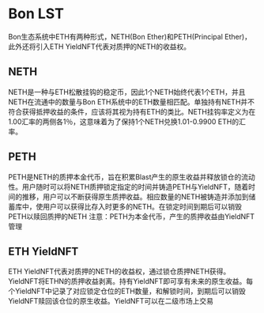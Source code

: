 # Bon LST
Bon生态系统中ETH有两种形式，NETH(Bon Ether)和PETH(Principal Ether)，此外还将引入ETH YieldNFT代表对质押的NETH的收益权。

## NETH
NETH是一种与ETH松散挂钩的稳定币，因此1个NETH始终代表1个ETH，并且NETH在流通中的数量与Bon ETH系统中的ETH数量相匹配。单独持有NETH并不符合获得抵押收益的条件，应该将其视为持有ETH的类比。NETH挂钩率定义为在1.00汇率的两侧各1％，这意味着为了保持1个NETH兑换1.01-0.9900 ETH的汇率。

## PETH
PETH是NETH的质押本金代币，旨在积累Blast产生的原生收益并释放锁仓的流动性。用户随时可以将NETH质押锁定指定的时间并铸造PETH与YieldNFT，随着时间的推移，用户可以不断获得原生质押收益。相应数量的NETH被铸造并添加到储蓄库中，使用户可以获得比存入时更多的NETH。在锁定时间到期后可以销毁PETH以赎回质押的NETH
注意：PETH为本金代币，产生的质押收益由YieldNFT管理

## ETH YieldNFT
ETH YieldNFT代表对质押的NETH的收益权，通过锁仓质押NETH获得。YieldNFT将ETHN的质押收益剥离。持有YieldNFT即可享有未来的原生收益。每个YieldNFT中记录了对应锁定仓位的ETH数量，和解锁时间，到期后可以销毁YieldNFT赎回该仓位的原生收益。YieldNFT可以在二级市场上交易